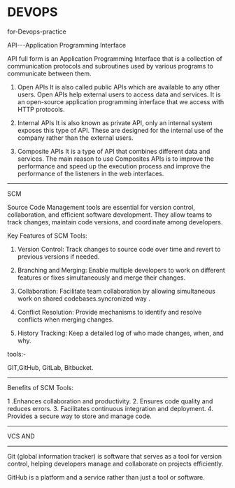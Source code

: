 # DEVOPS

for-Devops-practice

API---Application Programming Interface

API full form is an Application Programming Interface that is a collection of communication protocols and subroutines used by various programs to communicate between them.

1. Open APIs
It is also called public APIs which are available to any other users. Open APIs help external users to access data and services. It is an open-source application programming interface that we access with HTTP protocols. 

2.  Internal APIs
It is also known as private API, only an internal system exposes this type of API. These are designed for the internal use of the company rather than the external users.

3. Composite APIs
It is a type of API that combines different data and services. The main reason to use Composites APIs is to improve the performance and speed up the execution process and improve the performance of the listeners in the web interfaces.

--------------------------------------------------------------------------------------------------------------------------------------
SCM 

Source Code Management tools are essential for version control, collaboration, and efficient software development. 
They allow teams to track changes, maintain code versions, and coordinate among developers.


Key Features of SCM Tools:
1. Version Control: Track changes to source code over time and revert to previous versions if needed.

2. Branching and Merging: Enable multiple developers to work on different features or fixes simultaneously and merge their changes.

3. Collaboration: Facilitate team collaboration by allowing simultaneous work on shared codebases.syncronized way .

4. Conflict Resolution: Provide mechanisms to identify and resolve conflicts when merging changes.

5. History Tracking: Keep a detailed log of who made changes, when, and why.

tools:-

GIT,GitHub, GitLab, Bitbucket.

------------------
Benefits of SCM Tools:

 1 .Enhances collaboration and productivity.
 2. Ensures code quality and reduces errors.
 3. Facilitates continuous integration and deployment.
 4. Provides a secure way to store and manage code.

------------------------------------------------------------------------------------


VCS AND 

-------------------------------------------------------------------------------------------------------------------------------
Git (global information tracker) is software that serves as a tool for version control, helping developers manage and collaborate on projects efficiently.

GitHub is a platform and a service rather than just a tool or software. 

